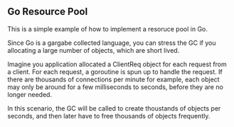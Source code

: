 ## Go Resource Pool

This is a simple example of how to implement a resoruce pool in Go.

Since Go is a gargabe collected language, you can stress the GC if you allocating a large number of objects, which are short lived.

Imagine you application allocated a ClientReq object for each request from a client. For each request, a goroutine is spun up to handle the request. If there are thousands of connections per minute for example, each object may only be around for a few milliseconds to seconds, before they are no longer needed.

In this scenario, the GC will be called to create thoustands of objects per seconds, and then later have to free thousands of objects frequently.